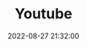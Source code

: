 ---
layout: default
title: Youtube
date: 2022-08-27 21:32:00
last_modified_at : 2022-08-27 21:32:00
parent: Mooc
has_children: true
nav_order: 4
nav_exclude: true
---